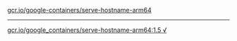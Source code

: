 [gcr.io/google-containers/serve-hostname-arm64](https://hub.docker.com/r/abcz/serve-hostname-arm64/tags/) 

----
[gcr.io/google_containers/serve-hostname-arm64:1.5 √](https://hub.docker.com/r/abcz/serve-hostname-arm64/tags/)

